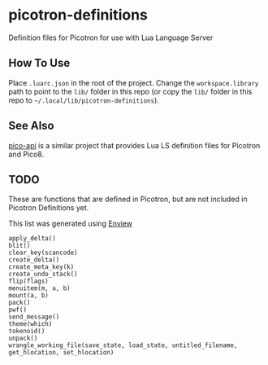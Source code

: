 # picotron-definitions
Definition files for Picotron for use with Lua Language Server

## How To Use

Place `.luarc.json` in the root of the project. Change the `workspace.library` path to point to the `lib/` folder in this repo (or copy the `lib/` folder in this repo to `~/.local/lib/picotron-definitions`).

## See Also

[pico-api](https://github.com/ahai64/pico-api) is a similar project that provides Lua LS definition files for Picotron and Pico8.

## TODO

These are functions that are defined in Picotron, but are not included in Picotron Definitions yet.

This list was generated using [Enview](https://www.lexaloffle.com/bbs/?pid=143894)

```
apply_delta()
blit()
clear_key(scancode)
create_delta()
create_meta_key(k)
create_undo_stack()
flip(flags)
menuitem(m, a, b)
mount(a, b)
pack()
pwf()
send_message()
theme(which)
tokenoid()
unpack()
wrangle_working_file(save_state, load_state, untitled_filename, get_hlocation, set_hlocation)
```
